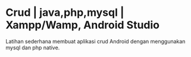 # Crud | java,php,mysql | Xampp/Wamp, Android Studio
Latihan sederhana membuat aplikasi crud Android dengan menggunakan mysql dan php native.
